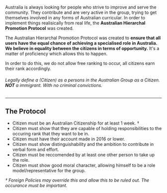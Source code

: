 Australia is always looking for people who strive to improve and serve the community. They contribute and are very active in the group, trying to get themselves involved in any forms of Australian curricular. In order to implement things realisically from real life, the **Australian Hierarchal Promotion Protocol** was created.

The Australian Hierarchal Promotion Protocol was created to **ensure that all users have the equal chance of achieving a specialised role in Australia. We believe in equality between the citizens in terms of opportunity.** It's a matter of proficiency which allows this to happen.

In order to do this, we do not allow free ranking to occur, all citizens earn their rank accordingly.

###### Legally define a (Citizen) as a persons in the Australian Group as a Citizen. **NOT** a immigrant. With no criminal convictions.


***

## The Protocol

- Citizen must be an Australian Citizenship for at least 1 week. †
- Citizen must show that they are capable of holding responsibilities to the occuring rank that they want to be in.
- Citizen must have their account made in 2016 or lower.
- Citizen must show distinguishability and the ambition to contribute in verbal form and effort.
- Citizen must be reccomended by at least one other person to take up the role. 
- Citizen must show good moral character, allowing himself to be a role model/representative for the group.


_† Foreign Policies may override this and allow this to be ruled out. The occurance must be important._
